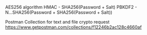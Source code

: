 
AES256 algorithm
HMAC - SHA256(Password + Salt)
PBKDF2 - N...SHA256(Password + SHA256(Password + Salt))

Postman Collection for text and file crypto request
https://www.getpostman.com/collections/f12246b2ac128c4660af

